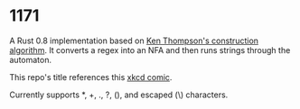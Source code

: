 1171
====

A Rust 0.8 implementation based on [Ken Thompson's construction algorithm](http://en.wikipedia.org/wiki/Thompson's_construction_algorithm). It converts a regex into an NFA and then runs strings through the automaton.

This repo's title references this [xkcd comic](http://m.xkcd.com/1171).

Currently supports \*, +, ., ?, (), and escaped (\\) characters.
